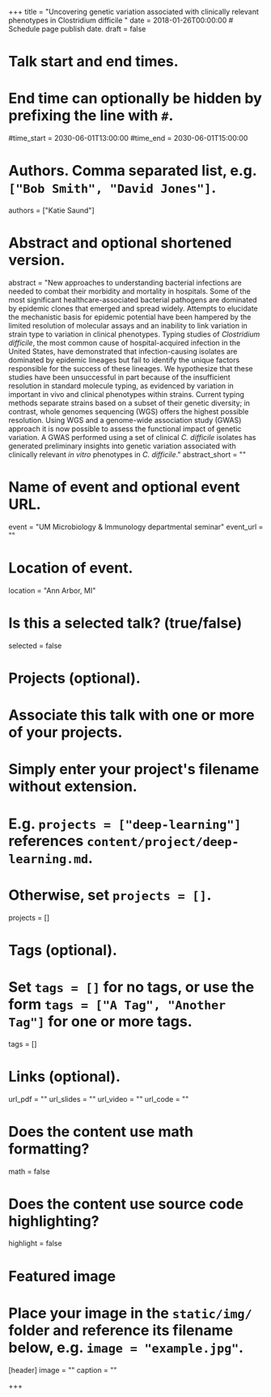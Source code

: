 +++
title = "Uncovering genetic variation associated with clinically relevant phenotypes in Clostridium difficile "
date = 2018-01-26T00:00:00  # Schedule page publish date.
draft = false

# Talk start and end times.
#   End time can optionally be hidden by prefixing the line with `#`.
#time_start = 2030-06-01T13:00:00
#time_end = 2030-06-01T15:00:00

# Authors. Comma separated list, e.g. `["Bob Smith", "David Jones"]`.
authors = ["Katie Saund"]

# Abstract and optional shortened version.
abstract = "New approaches to understanding bacterial infections are needed to combat their morbidity and mortality in hospitals. Some of the most significant healthcare-associated bacterial pathogens are dominated by epidemic clones that emerged and spread widely. Attempts to elucidate the mechanistic basis for epidemic potential have been hampered by the limited resolution of molecular assays and an inability to link variation in strain type to variation in clinical phenotypes. Typing studies of *Clostridium difficile*, the most common cause of hospital-acquired infection in the United States, have demonstrated that infection-causing isolates are dominated by epidemic lineages but fail to identify the unique factors responsible for the success of these lineages. We hypothesize that these studies have been unsuccessful in part because of the insufficient resolution in standard molecule typing, as evidenced by variation in important in vivo and clinical phenotypes within strains. Current typing methods separate strains based on a subset of their genetic diversity; in contrast, whole genomes sequencing (WGS) offers the highest possible resolution. Using WGS and a genome-wide association study (GWAS) approach it is now possible to assess the functional impact of genetic variation. A GWAS performed using a set of clinical *C. difficile* isolates has generated preliminary insights into genetic variation associated with clinically relevant *in vitro* phenotypes in *C. difficile*."
abstract_short = ""

# Name of event and optional event URL.
event = "UM Microbiology & Immunology departmental seminar"
event_url = ""

# Location of event.
location = "Ann Arbor, MI"

# Is this a selected talk? (true/false)
selected = false

# Projects (optional).
#   Associate this talk with one or more of your projects.
#   Simply enter your project's filename without extension.
#   E.g. `projects = ["deep-learning"]` references `content/project/deep-learning.md`.
#   Otherwise, set `projects = []`.
projects = []

# Tags (optional).
#   Set `tags = []` for no tags, or use the form `tags = ["A Tag", "Another Tag"]` for one or more tags.
tags = []

# Links (optional).
url_pdf = ""
url_slides = ""
url_video = ""
url_code = ""

# Does the content use math formatting?
math = false

# Does the content use source code highlighting?
highlight = false

# Featured image
# Place your image in the `static/img/` folder and reference its filename below, e.g. `image = "example.jpg"`.
[header]
image = ""
caption = ""

+++
